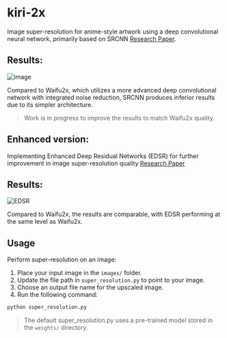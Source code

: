 # kiri-2x

Image super-resolution for anime-style artwork using a deep convolutional neural network, primarily based on SRCNN [Research Paper](https://arxiv.org/abs/1501.00092).

## Results:

![image](https://myjournalbucket-arun.s3.eu-north-1.amazonaws.com/waifu-upscale-comparsion.png)

Compared to Waifu2x, which utilizes a more advanced deep convolutional network with integrated noise reduction, SRCNN produces inferior results due to its simpler architecture.

> Work is in progress to improve the results to match Waifu2x quality.

## Enhanced version:

Implementing Enhanced Deep Residual Networks (EDSR) for further improvement in image super-resolution quality [Research Paper](https://arxiv.org/abs/1707.02921)

## Results:

![EDSR](https://myjournalbucket-arun.s3.eu-north-1.amazonaws.com/mizuki-edsr-waifu2x.png)

Compared to Waifu2x, the results are comparable, with EDSR performing at the same level as Waifu2x.

## Usage

Perform super-resolution on an image:

1. Place your input image in the `images/` folder.
2. Update the file path in `super_resolution.py` to point to your image.
3. Choose an output file name for the upscaled image.
4. Run the following command:

```bash
python super_resolution.py
```

> The default super_resolution.py uses a pre-trained model stored in the `weights/` directory.
